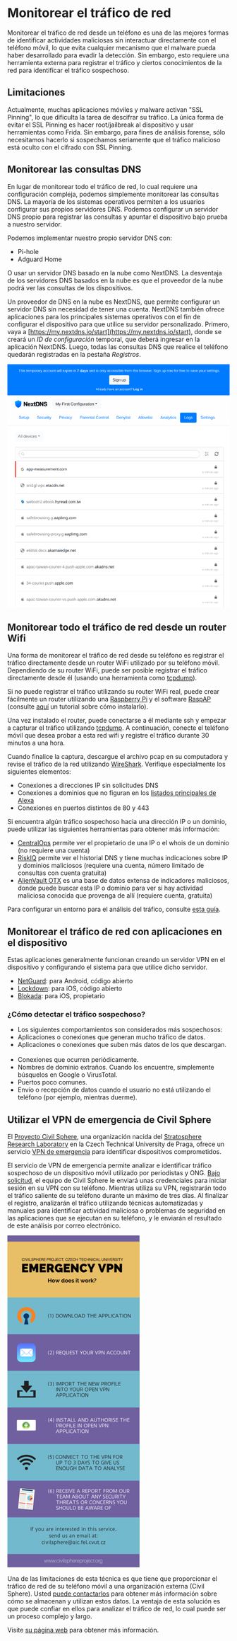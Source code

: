 # Monitorear el tráfico de red

Monitorear el tráfico de red desde un teléfono es una de las mejores formas de identificar actividades maliciosas sin interactuar directamente con el teléfono móvil, lo que evita cualquier mecanismo que el malware pueda haber desarrollado para evadir la detección. Sin embargo, esto requiere una herramienta externa para registrar el tráfico y ciertos conocimientos de la red para identificar el tráfico sospechoso.

## Limitaciones

Actualmente, muchas aplicaciones móviles y malware activan "SSL Pinning", lo que dificulta la tarea de descifrar su tráfico. La única forma de evitar el SSL Pinning es hacer root/jailbreak al dispositivo y usar herramientas como Frida. Sin embargo, para fines de análisis forense, sólo necesitamos hacerlo si sospechamos seriamente que el tráfico malicioso está oculto con el cifrado con SSL Pinning.

## Monitorear las consultas DNS

En lugar de monitorear todo el tráfico de red, lo cual requiere una configuración compleja, podemos simplemente monitorear las consultas DNS. La mayoría de los sistemas operativos permiten a los usuarios configurar sus propios servidores DNS. Podemos configurar un servidor DNS propio para registrar las consultas y apuntar el dispositivo bajo prueba a nuestro servidor.

Podemos implementar nuestro propio servidor DNS con:

* Pi-hole  
* Adguard Home

O usar un servidor DNS basado en la nube como NextDNS. La desventaja de los servidores DNS basados en la nube es que el proveedor de la nube podrá ver las consultas de los dispositivos.

Un proveedor de DNS en la nube es NextDNS, que permite configurar un servidor DNS sin necesidad de tener una cuenta. NextDNS también ofrece aplicaciones para los principales sistemas operativos con el fin de configurar el dispositivo para que utilice su servidor personalizado. Primero, vaya a [https://my.nextdns.io/start](https://my.nextdns.io/start), donde se creará un *ID de configuración* temporal, que deberá ingresar en la aplicación NextDNS. Luego, todas las consultas DNS que realice el teléfono quedarán registradas en la pestaña *Registros*.

![A screenshot of NextDNS, showing several DNS queries being collected. Many of the queries have a favicon next to them that implies they came from Apple](../.gitbook/assets/Screenshot_20220506_165152.png)

## Monitorear todo el tráfico de red desde un router Wifi

Una forma de monitorear el tráfico de red desde su teléfono es registrar el tráfico directamente desde un router WiFi utilizado por su teléfono móvil. Dependiendo de su router WiFi, puede ser posible registrar el tráfico directamente desde él (usando una herramienta como [tcpdump](https://www.tcpdump.org/)).

Si no puede registrar el tráfico utilizando su router WiFi real, puede crear fácilmente un router utilizando una [Raspberry Pi](https://www.raspberrypi.org/) y el software [RaspAP](https://raspap.com/) (consulte [aquí](https://howtoraspberrypi.com/create-a-wi-fi-hotspot-in-less-than-10-minutes-with-pi-raspberry/) un tutorial sobre cómo instalarlo).

Una vez instalado el router, puede conectarse a él mediante ssh y empezar a capturar el tráfico utilizando [tcpdump](https://www.tcpdump.org/). A continuación, conecte el teléfono móvil que desea probar a esta red wifi y registre el tráfico durante 30 minutos a una hora.

Cuando finalice la captura, descargue el archivo pcap en su computadora y revise el tráfico de la red utilizando [WireShark](https://www.wireshark.org/). Verifique especialmente los siguientes elementos:

* Conexiones a direcciones IP sin solicitudes DNS  
* Conexiones a dominios que no figuran en los [listados principales de Alexa](https://www.alexa.com/siteinfo)  
* Conexiones en puertos distintos de 80 y 443

Si encuentra algún tráfico sospechoso hacia una dirección IP o un dominio, puede utilizar las siguientes herramientas para obtener más información:

* [CentralOps](https://centralops.net/co/) permite ver el propietario de una IP o el whois de un dominio (no requiere una cuenta)  
* [RiskIQ](https://community.riskiq.com/home) permite ver el historial DNS y tiene muchas indicaciones sobre IP y dominios maliciosos (requiere una cuenta, número limitado de consultas con cuenta gratuita)  
* [AlienVault OTX](https://otx.alienvault.com/) es una base de datos extensa de indicadores maliciosos, donde puede buscar esta IP o dominio para ver si hay actividad maliciosa conocida que provenga de allí (requiere cuenta, gratuita)

Para configurar un entorno para el análisis del tráfico, consulte [esta guía](https://mobile-security.gitbook.io/mobile-security-testing-guide/general-mobile-app-testing-guide/0x04f-testing-network-communication).

## Monitorear el tráfico de red con aplicaciones en el dispositivo

Estas aplicaciones generalmente funcionan creando un servidor VPN en el dispositivo y configurando el sistema para que utilice dicho servidor.

* [NetGuard](https://netguard.me/): para Android, código abierto  
* [Lockdown](https://lockdownprivacy.com/firewall): para iOS, código abierto  
* [Blokada](https://apps.apple.com/us/app/blokada/id1508341781): para iOS, propietario

### ¿Cómo detectar el tráfico sospechoso?

* Los siguientes comportamientos son considerados más sospechosos:  
* Aplicaciones o conexiones que generan mucho tráfico de datos.  
* Aplicaciones o conexiones que suben más datos de los que descargan.  
* Conexiones que ocurren periódicamente.  
* Nombres de dominio extraños. Cuando los encuentre, simplemente búsquelos en Google o VirusTotal.  
* Puertos poco comunes.  
* Envío o recepción de datos cuando el usuario no está utilizando el teléfono (por ejemplo, mientras duerme).

## Utilizar el VPN de emergencia de Civil Sphere

El [Proyecto Civil Sphere](https://www.civilsphereproject.org/what-we-do), una organización nacida del [Stratosphere Research Laboratory](https://www.stratosphereips.org/) en la Czech Technical University de Praga, ofrece un servicio [VPN de emergencia](https://www.civilsphereproject.org/emergency-vpn) para identificar dispositivos comprometidos.

El servicio de VPN de emergencia permite analizar e identificar tráfico sospechoso de un dispositivo móvil utilizado por periodistas y ONG. [Bajo solicitud](https://www.civilsphereproject.org/get-started), el equipo de Civil Sphere le enviará unas credenciales para iniciar sesión en su VPN con su teléfono. Mientras utiliza su VPN, registrarán todo el tráfico saliente de su teléfono durante un máximo de tres días. Al finalizar el registro, analizarán el tráfico utilizando técnicas automatizadas y manuales para identificar actividad maliciosa o problemas de seguridad en las aplicaciones que se ejecutan en su teléfono, y le enviarán el resultado de este análisis por correo electrónico.

![A graphic of Emergency VPN, giving users a step-by-step guide on how it works. It asks them to 1. download the application 2. request a VPN account 3. import the new profile into your OpenVPN application 4. install and authorize the profile in your OpenVPN application 5. connect to the VPN for up to 3 days to give us enough data to analyze 6. receive a report from the team about any security threats or concerns you should be aware of](../.gitbook/assets/emergencyvpn.png)

Una de las limitaciones de esta técnica es que tiene que proporcionar el tráfico de red de su teléfono móvil a una organización externa (Civil Sphere). Usted [puede contactarlos](https://www.civilsphereproject.org/get-started) para obtener más información sobre cómo se almacenan y utilizan estos datos. La ventaja de esta solución es que puede confiar en ellos para analizar el tráfico de red, lo cual puede ser un proceso complejo y largo.

Visite [su página web](https://www.civilsphereproject.org/emergency-vpn) para obtener más información.